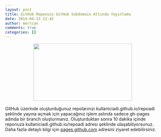 ```yaml
---
layout: post
title: GitHub Reponuzu GitHub Subdomain Altında Yayınlama
date: 2014-04-13 12:45
author: mertcan
comments: true
categories: []
---
```

<div style="clear: both; text-align: center;"><a href="http://localhost:81/mew/wp-content/uploads/2014/04/GitHub.jpg" style="margin-left: 1em; margin-right: 1em;"><img border="0" src="http://localhost:81/mew/wp-content/uploads/2014/04/GitHub.jpg" height="187" width="320" /></a></div><br />GitHub üzerinde oluşturduğunuz repolarınızı kullaniciadi.github.io/repoadi şeklinde yayına açmak için yapacağınız işlem aslında sadece gh-pages adında bir branch oluşturmanız. Oluşturduktan sonra 10 dakika içinde reponuza kullaniciadi.github.io/repoadi adresi şeklinde ulaşabiliyorsunuz. Daha fazla detaylı bilgi için <a href="http://pages.github.com/" target="_blank">pages.github.com</a> adresini ziyaret edebilirsiniz.
